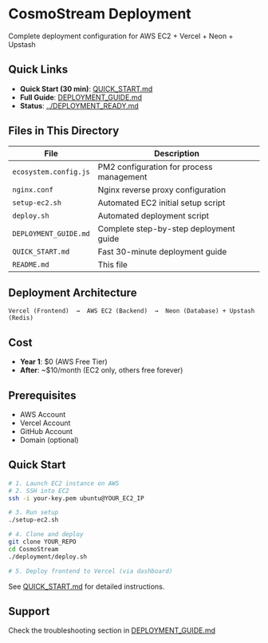 # CosmoStream Deployment

Complete deployment configuration for AWS EC2 + Vercel + Neon + Upstash

## Quick Links

- **Quick Start (30 min)**: [QUICK_START.md](QUICK_START.md)
- **Full Guide**: [DEPLOYMENT_GUIDE.md](DEPLOYMENT_GUIDE.md)
- **Status**: [../DEPLOYMENT_READY.md](../DEPLOYMENT_READY.md)

## Files in This Directory

| File | Description |
|------|-------------|
| `ecosystem.config.js` | PM2 configuration for process management |
| `nginx.conf` | Nginx reverse proxy configuration |
| `setup-ec2.sh` | Automated EC2 initial setup script |
| `deploy.sh` | Automated deployment script |
| `DEPLOYMENT_GUIDE.md` | Complete step-by-step deployment guide |
| `QUICK_START.md` | Fast 30-minute deployment guide |
| `README.md` | This file |

## Deployment Architecture

```
Vercel (Frontend)  →  AWS EC2 (Backend)  →  Neon (Database) + Upstash (Redis)
```

## Cost

- **Year 1**: $0 (AWS Free Tier)
- **After**: ~$10/month (EC2 only, others free forever)

## Prerequisites

- AWS Account
- Vercel Account
- GitHub Account
- Domain (optional)

## Quick Start

```bash
# 1. Launch EC2 instance on AWS
# 2. SSH into EC2
ssh -i your-key.pem ubuntu@YOUR_EC2_IP

# 3. Run setup
./setup-ec2.sh

# 4. Clone and deploy
git clone YOUR_REPO
cd CosmoStream
./deployment/deploy.sh

# 5. Deploy frontend to Vercel (via dashboard)
```

See [QUICK_START.md](QUICK_START.md) for detailed instructions.

## Support

Check the troubleshooting section in [DEPLOYMENT_GUIDE.md](DEPLOYMENT_GUIDE.md)
